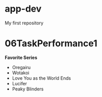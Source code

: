 # app-dev
My first repository
# 06TaskPerformance1
**Favorite Series**
- Oregairu
- Wotakoi
- Love You as the World Ends
- Lucifer
- Peaky Blinders
